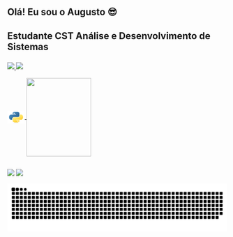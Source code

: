 ##  Olá! Eu sou o Augusto 😎

##  Estudante CST Análise e Desenvolvimento de Sistemas
###
<div>
 
 <div>
  <a href="https://github.com/AugustoPires1709">
  <img height="180em" src="https://github-readme-stats.vercel.app/api?username=rafaballerini&show_icons=true&theme=dracula&include_all_commits=true&count_private=true"/>
  <img height="180em" src="https://github-readme-stats.vercel.app/api/top-langs/?username=rafaballerini&layout=compact&langs_count=7&theme=dracula"/>
 <div style="display: inline_block"><br>
  <img align="center" alt="Augusto-Python" height="30" width="40" src="https://raw.githubusercontent.com/devicons/devicon/master/icons/python/python-original.svg">
  <img align="center" width="148" height="180" src="https://c.tenor.com/OxE-OUvzdocAAAAC/smile-naruto.gif">
  
</div>
  
  ##
  
  <div> 
  <a href = "augustopires120@gmail.com"><img src="https://img.shields.io/badge/-Gmail-%23333?style=for-the-badge&logo=gmail&logoColor=white" target="_blank"></a>
  <a href="https://www.linkedin.com/in/augusto-pires-21bbb9212" target="_blank"><img src="https://img.shields.io/badge/-LinkedIn-%230077B5?style=for-the-badge&logo=linkedin&logoColor=white" target="_blank"></a> 
 
   ![Snake animation](https://github.com/ellen2121/ellen2121/blob/output/github-contribution-grid-snake.svg)
 
</div>
